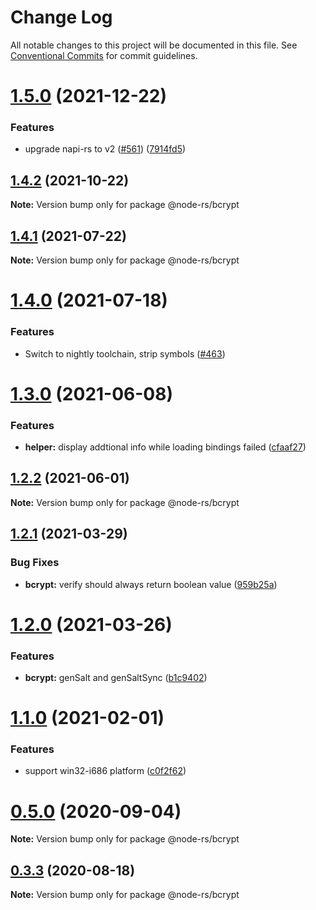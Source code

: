 # Change Log

All notable changes to this project will be documented in this file.
See [Conventional Commits](https://conventionalcommits.org) for commit guidelines.

# [1.5.0](https://github.com/napi-rs/node-rs/compare/@node-rs/bcrypt@1.4.2...@node-rs/bcrypt@1.5.0) (2021-12-22)

### Features

- upgrade napi-rs to v2 ([#561](https://github.com/napi-rs/node-rs/issues/561)) ([7914fd5](https://github.com/napi-rs/node-rs/commit/7914fd526b03b0bb22d06cfd18024ae41206040f))

## [1.4.2](https://github.com/napi-rs/node-rs/compare/@node-rs/bcrypt@1.4.1...@node-rs/bcrypt@1.4.2) (2021-10-22)

**Note:** Version bump only for package @node-rs/bcrypt

## [1.4.1](https://github.com/napi-rs/node-rs/compare/@node-rs/bcrypt@1.4.0...@node-rs/bcrypt@1.4.1) (2021-07-22)

**Note:** Version bump only for package @node-rs/bcrypt

# [1.4.0](https://github.com/napi-rs/node-rs/compare/@node-rs/bcrypt@1.3.0...@node-rs/bcrypt@1.4.0) (2021-07-18)

### Features

- Switch to nightly toolchain, strip symbols ([#463](https://github.com/napi-rs/node-rs/pull/463))

# [1.3.0](https://github.com/napi-rs/node-rs/compare/@node-rs/bcrypt@1.2.2...@node-rs/bcrypt@1.3.0) (2021-06-08)

### Features

- **helper:** display addtional info while loading bindings failed ([cfaaf27](https://github.com/napi-rs/node-rs/commit/cfaaf27f17be0f8a8e008892e222b26f2f10fd26))

## [1.2.2](https://github.com/napi-rs/node-rs/compare/@node-rs/bcrypt@1.2.1...@node-rs/bcrypt@1.2.2) (2021-06-01)

**Note:** Version bump only for package @node-rs/bcrypt

## [1.2.1](https://github.com/napi-rs/node-rs/compare/@node-rs/bcrypt@1.2.0...@node-rs/bcrypt@1.2.1) (2021-03-29)

### Bug Fixes

- **bcrypt:** verify should always return boolean value ([959b25a](https://github.com/napi-rs/node-rs/commit/959b25af28832eb1a56065ab3a5415dbf6848cfa))

# [1.2.0](https://github.com/napi-rs/node-rs/compare/@node-rs/bcrypt@1.1.0...@node-rs/bcrypt@1.2.0) (2021-03-26)

### Features

- **bcrypt:** genSalt and genSaltSync ([b1c9402](https://github.com/napi-rs/node-rs/commit/b1c9402260d5ae609d77d4addce42e881f80e80f))

# [1.1.0](https://github.com/napi-rs/node-rs/compare/@node-rs/bcrypt@1.0.0...@node-rs/bcrypt@1.1.0) (2021-02-01)

### Features

- support win32-i686 platform ([c0f2f62](https://github.com/napi-rs/node-rs/commit/c0f2f62adc1fae15263086781e34d78d8eeeaecc))

# [0.5.0](https://github.com/napi-rs/node-rs/compare/@node-rs/bcrypt@0.4.1...@node-rs/bcrypt@0.5.0) (2020-09-04)

**Note:** Version bump only for package @node-rs/bcrypt

## [0.3.3](https://github.com/napi-rs/node-rs/compare/@node-rs/bcrypt@0.3.2...@node-rs/bcrypt@0.3.3) (2020-08-18)

**Note:** Version bump only for package @node-rs/bcrypt
